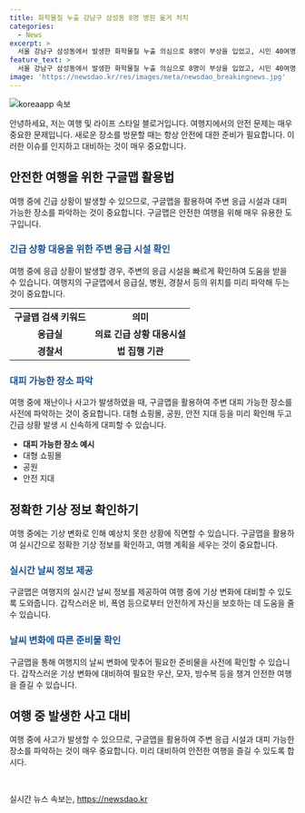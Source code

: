 ```yaml
---
title: 화학물질 누출 강남구 삼성동 8명 병원 옮겨 처치
categories:
  - News
excerpt: >
  서울 강남구 삼성동에서 발생한 화학물질 누출 의심으로 8명이 부상을 입었고, 시민 40여명이 대피하는 사고가 발생했다. 소방당국과 경찰이 조사 중인 가운데, 현장 인근이 통제되고 화학물질 누출 여부가 확인될 예정이다.
feature_text: >
  서울 강남구 삼성동에서 발생한 화학물질 누출 의심으로 8명이 부상을 입었고, 시민 40여명이 대피하는 사고가 발생했다. 소방당국과 경찰이 조사 중인 가운데, 현장 인근이 통제되고 화학물질 누출 여부가 확인될 예정이다.
image: 'https://newsdao.kr/res/images/meta/newsdao_breakingnews.jpg'
---
```


<p><img src="https://newsdao.kr/res/images/meta/newsdao_breakingnews.jpg" alt="koreaapp 속보" /></p>

<p>안녕하세요, 저는 여행 및 라이프 스타일 블로거입니다. 여행지에서의 안전 문제는 매우 중요한 문제입니다. 새로운 장소를 방문할 때는 항상 안전에 대한 준비가 필요합니다. 이러한 이슈를 인지하고 대비하는 것이 매우 중요합니다. </p>

<h2 data-ke-size="size26">안전한 여행을 위한 구글맵 활용법</h2>

<p data-ke-size="size16">여행 중에 긴급 상황이 발생할 수 있으므로, 구글맵을 활용하여 주변 응급 시설과 대피 가능한 장소를 파악하는 것이 중요합니다. 구글맵은 안전한 여행을 위해 매우 유용한 도구입니다.</p>

<h3><b><span style="color: #1a5490;">긴급 상황 대응을 위한 주변 응급 시설 확인</span></b></h3>

<p data-ke-size="size16">여행 중에 응급 상황이 발생할 경우, 주변의 응급 시설을 빠르게 확인하여 도움을 받을 수 있습니다. 여행지의 구글맵에서 응급실, 병원, 경찰서 등의 위치를 미리 파악해 두는 것이 중요합니다.</p>

<table>
  <tr>
    <td style="text-align: center; height: 17px;"><b>구글맵 검색 키워드</b></td>
    <td style="text-align: center; height: 17px;"><b>의미</b></td>
  </tr>
  <tr>
    <td style="text-align: center; height: 17px;"><b>응급실</b></td>
    <td style="text-align: center; height: 17px;"><b>의료 긴급 상황 대응시설</b></td>
  </tr>
  <tr>
    <td style="text-align: center; height: 17px;"><b>경찰서</b></td>
    <td style="text-align: center; height: 17px;"><b>법 집행 기관</b></td>
  </tr>
</table>

<h3><b><span style="color: #1a5490;">대피 가능한 장소 파악</span></b></h3>

<p data-ke-size="size16">여행 중에 재난이나 사고가 발생하였을 때, 구글맵을 활용하여 주변 대피 가능한 장소를 사전에 파악하는 것이 중요합니다. 대형 쇼핑몰, 공원, 안전 지대 등을 미리 확인해 두고 긴급 상황 발생 시 신속하게 대피할 수 있습니다.</p>

<ul>
  <li><b>대피 가능한 장소 예시</b></li>
  <li>대형 쇼핑몰</li>
  <li>공원</li>
  <li>안전 지대</li>
</ul>

<h2 data-ke-size="size26">정확한 기상 정보 확인하기</h2>

<p data-ke-size="size16">여행 중에는 기상 변화로 인해 예상치 못한 상황에 직면할 수 있습니다. 구글맵을 활용하여 실시간으로 정확한 기상 정보를 확인하고, 여행 계획을 세우는 것이 중요합니다.</p>

<h3><b><span style="color: #1a5490;">실시간 날씨 정보 제공</span></b></h3>

<p data-ke-size="size16">구글맵은 여행지의 실시간 날씨 정보를 제공하여 여행 중에 기상 변화에 대비할 수 있도록 도와줍니다. 갑작스러운 비, 폭염 등으로부터 안전하게 자신을 보호하는 데 도움을 줄 수 있습니다.</p>

<h3><b><span style="color: #1a5490;">날씨 변화에 따른 준비물 확인</span></b></h3>

<p data-ke-size="size16">구글맵을 통해 여행지의 날씨 변화에 맞추어 필요한 준비물을 사전에 확인할 수 있습니다. 갑작스러운 기상 변화에 대비하여 필요한 우산, 모자, 방수복 등을 챙겨 안전한 여행을 즐길 수 있습니다.</p>

<h2 data-ke-size="size26">여행 중 발생한 사고 대비</h2>

<p data-ke-size="size16">여행 중에 사고가 발생할 수 있으므로, 구글맵을 활용하여 주변 응급 시설과 대피 가능한 장소를 파악하는 것이 매우 중요합니다. 미리 대비하여 안전한 여행을 즐길 수 있도록 합시다.</p>

<p data-ke-size="size16">&nbsp;</p>
실시간 뉴스 속보는, <a href="https://newsdao.kr" rel="dofollow">https://newsdao.kr</a>


